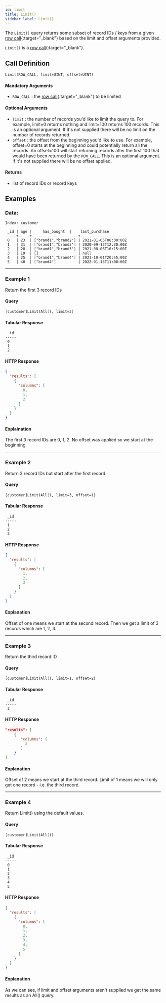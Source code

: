 ```yaml
---
id: limit
title: Limit()
sidebar_label: Limit()
---
```


The `Limit()` query returns some subset of record IDs / keys from a given [row call](/data-querying/pql#row-calls){:target="_blank"} based on the limit and offset arguments provided. 

`Limit()` is a [row call](/data-querying/pql#row-calls){:target="_blank"}.

## Call Definition
    
```pql
Limit(ROW_CALL, limit=UINT, offset=UINT)
```

#### Mandatory Arguments
- `ROW_CALL` : the [row call](/data-querying/pql#row-calls){:target="_blank"} to be limited

#### Optional Arguments
- `limit` : the number of records you'd like to limit the query to. For example, limit=0 returns nothing and limit=100 returns 100 records. This is an optional argument. If it's not supplied there will be no limit on the number of records returned.
- `offset` : the offset from the beginning you'd like to use. For example, offset=0 starts at the beginning and could potentially return all the records. An offset=100 will start returning records after the first 100 that would have been returned by the `ROW_CALL`. This is an optional argument. If it's not supplied there will be no offset applied.

#### Returns

- list of record IDs or record keys


## Examples

### Data:

```
Index: customer

 _id | age |     has_bought	 |    last_purchase
-----+-----+---------------------+----------------------
 0   | 23  | ["brand1","brand2"] | 2021-01-05T08:30:00Z
 1   | 31  | ["brand1","brand3"] | 2020-09-12T12:30:00Z
 2   | 28  | ["brand1","brand3"] | 2021-08-06T16:15:00Z
 3   | 19  | []                  | null
 4   | 25  | ["brand1","brand4"] | 2021-10-01T20:45:00Z
 5   | 40  | ["brand4"]          | 2022-01-13T11:00:00Z
```
-----------------------------------------------------------------------
### Example 1
Return the first 3 record IDs

#### Query
```
[customer]Limit(All(), limit=3)
``` 

#### Tabular Response
```
 _id
-----
 0
 1
 2
```
#### HTTP Response
```json
{
  "results": [
    {
      "columns": [
        0,
        1,
        2
      ]
    }
  ]
}
```

#### Explaination
The first 3 record IDs are 0, 1, 2. No offset was applied so we start at the beginning.

-----------------------------------------------------------------------
### Example 2
Return 3 record IDs but start after the first record

#### Query
```
[customer]Limit(All(), limit=3, offset=1)
```
#### Tabular Response
```
 _id
-----
 1
 2
 3
```
#### HTTP Response
```json
{
  "results": [
    {
      "columns": [
        1,
        2,
        3
      ]
    }
  ]
}
```

#### Explanation
Offset of one means we start at the second record. Then we get a limit of 3 records which are 1, 2, 3.

-------------------------------------------------------------------------
### Example 3
Return the third record ID 

#### Query
```
[customer]Limit(All(), limit=1, offset=2)
```
#### Tabular Response
```
 _id
-----
 2
```

#### HTTP Response
```json
"results": [
    {
       "columns": [
         2
       ]
    }
]
```

#### Explanation
Offset of 2 means we start at the third record. Limit of 1 means we will only get one record - i.e. the third record.

-------------------------------------------------------------------------
### Example 4
Return Limit() using the default values.

#### Query
```
[customer]Limit(All())
```
#### Tabular Response
```
 _id
-----
 0
 1
 2
 3
 4
 5
```

#### HTTP Response
```json
{
  "results": [
    {
      "columns": [
        0,
        1,
        2,
        3,
        4,
        5
      ]
    }
  ]
}
```

#### Explanation
As we can see, if limit and offset arguments aren't supplied we get the same results as an All() query.
